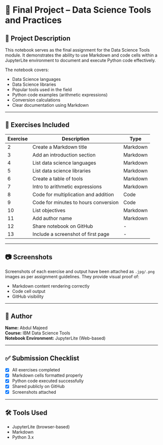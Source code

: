 # 📓 Final Project – Data Science Tools and Practices

## 📝 Project Description
This notebook serves as the final assignment for the Data Science Tools module. It demonstrates the ability to use Markdown and code cells within a JupyterLite environment to document and execute Python code effectively.

The notebook covers:
- Data Science languages
- Data Science libraries
- Popular tools used in the field
- Python code examples (arithmetic expressions)
- Conversion calculations
- Clear documentation using Markdown

---

## 📌 Exercises Included
| Exercise | Description | Type |
|----------|-------------|------|
| 2        | Create a Markdown title | Markdown |
| 3        | Add an introduction section | Markdown |
| 4        | List data science languages | Markdown |
| 5        | List data science libraries | Markdown |
| 6        | Create a table of tools | Markdown |
| 7        | Intro to arithmetic expressions | Markdown |
| 8        | Code for multiplication and addition | Code |
| 9        | Code for minutes to hours conversion | Code |
| 10       | List objectives | Markdown |
| 11       | Add author name | Markdown |
| 12       | Share notebook on GitHub | - |
| 13       | Include a screenshot of first page | - |

---

## 📷 Screenshots
Screenshots of each exercise and output have been attached as `.jpg/.png` images as per assignment guidelines. They provide visual proof of:
- Markdown content rendering correctly
- Code cell output
- GitHub visibility

---

## 👤 Author
**Name:** Abdul Majeed  
**Course:** IBM Data Science Tools  
**Notebook Environment:** JupyterLite (Web-based)

---

## ✅ Submission Checklist
- [x] All exercises completed
- [x] Markdown cells formatted properly
- [x] Python code executed successfully
- [x] Shared publicly on GitHub
- [x] Screenshots attached

---

## 🛠️ Tools Used
- JupyterLite (browser-based)
- Markdown
- Python 3.x


